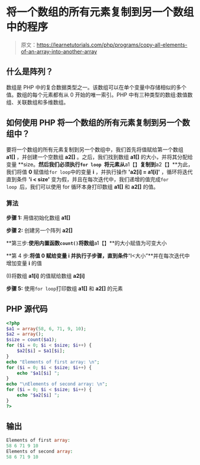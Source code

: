 # 将一个数组的所有元素复制到另一个数组中的程序

> 原文：<https://learnetutorials.com/php/programs/copy-all-elements-of-an-array-into-another-array>

## 什么是阵列？

数组是 PHP 中的复合数据类型之一。该数组可以在单个变量中存储相似的多个值。数组的每个元素都有从 0 开始的唯一索引。PHP 中有三种类型的数组:数值数组、关联数组和多维数组。

## 如何使用 PHP 将一个数组的所有元素复制到另一个数组中？

要将一个数组的所有元素复制到另一个数组中，我们首先将值赋给第一个数组 **a1[]** ，并创建一个空数组 **a2[]** 。之后，我们找到数组 **a1[]** 的大小，并将其分配给变量 **size。**然后我们必须执行`for loop `将元素从**a1【】**复制到**a2【】**为此，我们将值 **0** 赋值给`for loop`中的变量 **i** ，并执行操作 **'a2[i] = a1[i]'** ，循环将迭代直到条件 **'i < size'** 变为假，并且在每次迭代中，我们递增的值完成`for loop `后，我们可以使用 for 循环本身打印数组 **a1[]** 和 **a2[]** 的值。

### 算法

**步骤 1:** 用值初始化数组 **a1[]**

**步骤 2:** 创建另一个阵列 **a2[]**

**第三步:**使用内置函数`count()`将数组**a1【】**的大小赋值为可变大小

**第 4 步:**将值 **0** 赋给变量 **i** 并执行子步骤，直到条件**“I<大小”**并在每次迭代中增加变量 **i** 的值

(I)将数组 **a1[i]** 的值赋给数组 **a2[i]**

**步骤 5:** 使用`for loop`打印数组 **a1[]** 和 **a2[]** 的元素

## PHP 源代码

```php
<?php
$a1 = array(58, 6, 71, 9, 10);
$a2 = array();
$size = count($a1);
for ($i = 0; $i < $size; $i++) {
    $a2[$i] = $a1[$i];
}
echo "Elements of first array: \n";
for ($i = 0; $i < $size; $i++) {
    echo "$a1[$i] ";
}
echo "\nElements of second array: \n";
for ($i = 0; $i < $size; $i++) {
    echo "$a2[$i] ";
}
?>

```

## 输出

```php
Elements of first array:
58 6 71 9 10
Elements of second array:
58 6 71 9 10
```